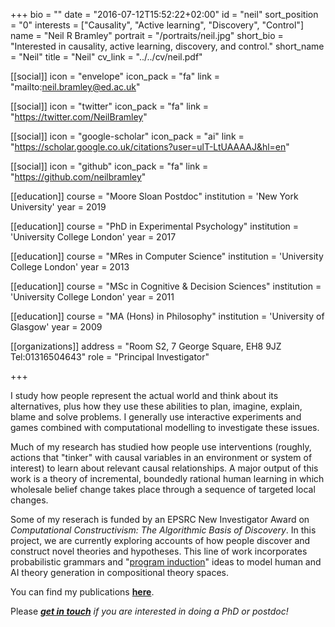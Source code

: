 +++
bio = ""
date = "2016-07-12T15:52:22+02:00"
id = "neil"
sort_position = "0"
interests = ["Causality", "Active learning", "Discovery", "Control"]
name = "Neil R Bramley"
portrait = "/portraits/neil.jpg"
short_bio = "Interested in causality, active learning, discovery, and control."
short_name = "Neil"
title = "Neil"
cv_link = "../../cv/neil.pdf"

[[social]]
    icon = "envelope"
    icon_pack = "fa"
    link = "mailto:neil.bramley@ed.ac.uk"

[[social]]
    icon = "twitter"
    icon_pack = "fa"
    link = "https://twitter.com/NeilBramley"

[[social]]
    icon = "google-scholar"
    icon_pack = "ai"
    link = "https://scholar.google.co.uk/citations?user=ulT-LtUAAAAJ&hl=en"

[[social]]
    icon = "github"
    icon_pack = "fa"
    link = "https://github.com/neilbramley"


[[education]]
    course = "Moore Sloan Postdoc"
    institution = 'New York University'
    year = 2019

[[education]]
    course = "PhD in Experimental Psychology"
    institution = 'University College London'
    year = 2017

[[education]]
    course = "MRes in Computer Science"
    institution = 'University College London'
    year = 2013

[[education]]
    course = "MSc in Cognitive & Decision Sciences"
    institution = 'University College London'
    year = 2011

[[education]]
    course = "MA (Hons) in Philosophy"
    institution = 'University of Glasgow'
    year = 2009   

[[organizations]]
    address = "Room S2, 7 George Square, EH8 9JZ Tel:01316504643"
    role = "Principal Investigator"


+++

<!-- I am a cognitive scientist and Moore-Sloan post-doctoral associate in Todd Gureckis' computation and cognition lab and the Centre for Data Science at New York University.  -->


I study how people represent the actual world and think about its alternatives, plus how they use these abilities to plan, imagine, explain, blame and solve problems.  I generally use interactive experiments and games combined with computational modelling to investigate these issues.

Much of my research has studied how people use interventions (roughly, actions that "tinker" with causal variables in an environment or system of interest) to learn about relevant causal relationships.  A major output of this work is a theory of incremental, boundedly rational human learning in which wholesale belief change takes place through a sequence of targeted local changes.

Some of my reserach is funded by an EPSRC New Investigator Award on *Computational Constructivism: The Algorithmic Basis of Discovery*. In this project, we are currently exploring accounts of how people discover and construct novel theories and hypotheses.  This line of work incorporates probabilistic grammars and "[program induction](https://programinduction.github.io)" ideas to model human and AI theory generation in compositional theory spaces.

You can find my publications [**here**](/publication/).

Please [**_get in touch_**](mailto:neil.bramley@ed.ac.uk) *if you are interested in doing a PhD or postdoc!*
<!-- You can write $\LaTeX$ and *Markdown* here. -->

<!-- # Minyae adgnoscitque fugiebat parentis ausum superos huius -->

<!-- ## Ait erili meruisse iactatis omnibus erat -->

<!-- Lorem markdownum natis, ipsi ipsi aut relictus saxo comitantibus aegro amori
verba fugisse **mira mortisque leones**! Prior sui liquidissimus leve
properandum totidem studio, refert *magno*, me quibus. Sternitur discordia
summaque, si deus in undam et vulnere dirusque est felices pallam miserere
curvamine comites. Tegumenque decipit suis, poscitur una dea sumus adnuerant,
gerebat est edam plura. Armigerae Cyllenius freti vaga adeunda, rura undas,
equarum ubi non laetoque pice.

> Ultusque saltem crimine palluit virgineos deum nec pectusque oculis [que quos
> lactea](http://habenas.com/.php) quae? Animus feriendus ductae! *Theron* sua
> amans, est nulla cadavera, aquarum servavit quoque missus, hac texit videre,
> valuere est erant? -->


